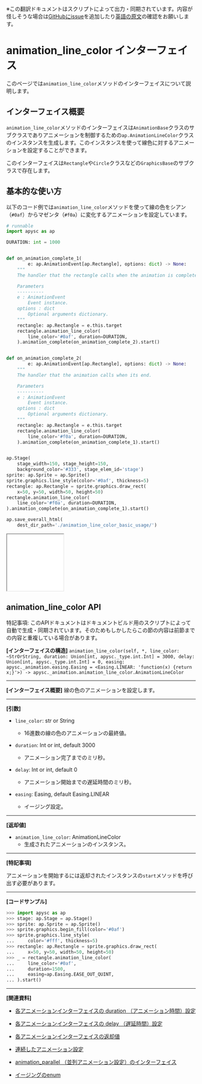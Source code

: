<span class="inconspicuous-txt">※この翻訳ドキュメントはスクリプトによって出力・同期されています。内容が怪しそうな場合は<a href="https://github.com/simon-ritchie/apysc/issues" target="_blank">GitHubにissue</a>を追加したり[英語の原文](https://simon-ritchie.github.io/apysc/en/animation_line_color.html)の確認をお願いします。</span>

# animation_line_color インターフェイス

このページでは`animation_line_color`メソッドのインターフェイスについて説明します。

## インターフェイス概要

`animation_line_color`メソッドのインターフェイスは`AnimationBase`クラスのサブクラスでありアニメーションを制御するための`ap.AnimationLineColor`クラスのインスタンスを生成します。このインスタンスを使って線色に対するアニメーションを設定することができます。

このインターフェイスは`Rectangle`や`Circle`クラスなどの`GraphicsBase`のサブクラスで存在します。

## 基本的な使い方

以下のコード例では`animation_line_color`メソッドを使って線の色をシアン（`#0af`）からマゼンタ（`#f0a`）に変化するアニメーションを設定しています。

```py
# runnable
import apysc as ap

DURATION: int = 1000


def on_animation_complete_1(
        e: ap.AnimationEvent[ap.Rectangle], options: dict) -> None:
    """
    The handler that the rectangle calls when the animation is complete.

    Parameters
    ----------
    e : AnimationEvent
        Event instance.
    options : dict
        Optional arguments dictionary.
    """
    rectangle: ap.Rectangle = e.this.target
    rectangle.animation_line_color(
        line_color='#0af', duration=DURATION,
    ).animation_complete(on_animation_complete_2).start()


def on_animation_complete_2(
        e: ap.AnimationEvent[ap.Rectangle], options: dict) -> None:
    """
    The handler that the animation calls when its end.

    Parameters
    ----------
    e : AnimationEvent
        Event instance.
    options : dict
        Optional arguments dictionary.
    """
    rectangle: ap.Rectangle = e.this.target
    rectangle.animation_line_color(
        line_color='#f0a', duration=DURATION,
    ).animation_complete(on_animation_complete_1).start()


ap.Stage(
    stage_width=150, stage_height=150,
    background_color='#333', stage_elem_id='stage')
sprite: ap.Sprite = ap.Sprite()
sprite.graphics.line_style(color='#0af', thickness=5)
rectangle: ap.Rectangle = sprite.graphics.draw_rect(
    x=50, y=50, width=50, height=50)
rectangle.animation_line_color(
    line_color='#f0a', duration=DURATION,
).animation_complete(on_animation_complete_1).start()

ap.save_overall_html(
    dest_dir_path='./animation_line_color_basic_usage/')
```

<iframe src="static/animation_line_color_basic_usage/index.html" width="150" height="150"></iframe>

## animation_line_color API

<span class="inconspicuous-txt">特記事項: このAPIドキュメントはドキュメントビルド用のスクリプトによって自動で生成・同期されています。そのためもしかしたらこの節の内容は前節までの内容と重複している場合があります。</span>

**[インターフェイスの構造]** `animation_line_color(self, *, line_color: ~StrOrString, duration: Union[int, apysc._type.int.Int] = 3000, delay: Union[int, apysc._type.int.Int] = 0, easing: apysc._animation.easing.Easing = <Easing.LINEAR: 'function(x) {return x;}'>) -> apysc._animation.animation_line_color.AnimationLineColor`<hr>

**[インターフェイス概要]** 線の色のアニメーションを設定します。<hr>

**[引数]**

- `line_color`: str or String
  - 16進数の線の色のアニメーションの最終値。

- `duration`: Int or int, default 3000
  - アニメーション完了までのミリ秒。

- `delay`: Int or int, default 0
  - アニメーション開始までの遅延時間のミリ秒。

- `easing`: Easing, default Easing.LINEAR
  - イージング設定。

<hr>

**[返却値]**

- `animation_line_color`: AnimationLineColor
  - 生成されたアニメーションのインスタンス。

<hr>

**[特記事項]**

アニメーションを開始するには返却されたインスタンスの`start`メソッドを呼び出す必要があります。<hr>

**[コードサンプル]**

```py
>>> import apysc as ap
>>> stage: ap.Stage = ap.Stage()
>>> sprite: ap.Sprite = ap.Sprite()
>>> sprite.graphics.begin_fill(color='#0af')
>>> sprite.graphics.line_style(
...     color='#fff', thickness=5)
>>> rectangle: ap.Rectangle = sprite.graphics.draw_rect(
...     x=50, y=50, width=50, height=50)
>>> _ = rectangle.animation_line_color(
...     line_color='#0af',
...     duration=1500,
...     easing=ap.Easing.EASE_OUT_QUINT,
... ).start()
```

<hr>

**[関連資料]**

- [各アニメーションインターフェイスの duration （アニメーション時間）設定](https://simon-ritchie.github.io/apysc/en/jp_animation_duration.html)
- [各アニメーションインターフェイスの delay （遅延時間）設定](https://simon-ritchie.github.io/apysc/en/jp_animation_delay.html)

- [各アニメーションインターフェイスの返却値](https://simon-ritchie.github.io/apysc/en/jp_animation_return_value.html)
- [連続したアニメーション設定](https://simon-ritchie.github.io/apysc/en/jp_sequential_animation.html)

- [animation_parallel （並列アニメーション設定）のインターフェイス](https://simon-ritchie.github.io/apysc/en/jp_animation_parallel.html)
- [イージングのenum](https://simon-ritchie.github.io/apysc/en/jp_easing_enum.html)